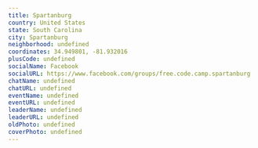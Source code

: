 ```yaml
---
title: Spartanburg
country: United States
state: South Carolina
city: Spartanburg
neighborhood: undefined
coordinates: 34.949801, -81.932016
plusCode: undefined
socialName: Facebook
socialURL: https://www.facebook.com/groups/free.code.camp.spartanburg
chatName: undefined
chatURL: undefined
eventName: undefined
eventURL: undefined
leaderName: undefined
leaderURL: undefined
oldPhoto: undefined
coverPhoto: undefined
---
```


